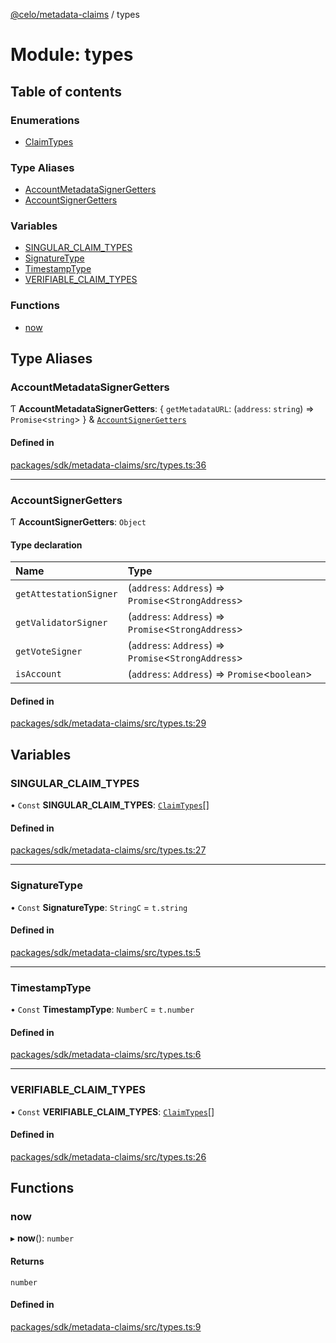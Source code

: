 [@celo/metadata-claims](../README.md) / types

# Module: types

## Table of contents

### Enumerations

- [ClaimTypes](../enums/types.ClaimTypes.md)

### Type Aliases

- [AccountMetadataSignerGetters](types.md#accountmetadatasignergetters)
- [AccountSignerGetters](types.md#accountsignergetters)

### Variables

- [SINGULAR\_CLAIM\_TYPES](types.md#singular_claim_types)
- [SignatureType](types.md#signaturetype)
- [TimestampType](types.md#timestamptype)
- [VERIFIABLE\_CLAIM\_TYPES](types.md#verifiable_claim_types)

### Functions

- [now](types.md#now)

## Type Aliases

### AccountMetadataSignerGetters

Ƭ **AccountMetadataSignerGetters**: \{ `getMetadataURL`: (`address`: `string`) => `Promise`\<`string`\>  } & [`AccountSignerGetters`](types.md#accountsignergetters)

#### Defined in

[packages/sdk/metadata-claims/src/types.ts:36](https://github.com/celo-org/developer-tooling/blob/master/packages/sdk/metadata-claims/src/types.ts#L36)

___

### AccountSignerGetters

Ƭ **AccountSignerGetters**: `Object`

#### Type declaration

| Name | Type |
| :------ | :------ |
| `getAttestationSigner` | (`address`: `Address`) => `Promise`\<`StrongAddress`\> |
| `getValidatorSigner` | (`address`: `Address`) => `Promise`\<`StrongAddress`\> |
| `getVoteSigner` | (`address`: `Address`) => `Promise`\<`StrongAddress`\> |
| `isAccount` | (`address`: `Address`) => `Promise`\<`boolean`\> |

#### Defined in

[packages/sdk/metadata-claims/src/types.ts:29](https://github.com/celo-org/developer-tooling/blob/master/packages/sdk/metadata-claims/src/types.ts#L29)

## Variables

### SINGULAR\_CLAIM\_TYPES

• `Const` **SINGULAR\_CLAIM\_TYPES**: [`ClaimTypes`](../enums/types.ClaimTypes.md)[]

#### Defined in

[packages/sdk/metadata-claims/src/types.ts:27](https://github.com/celo-org/developer-tooling/blob/master/packages/sdk/metadata-claims/src/types.ts#L27)

___

### SignatureType

• `Const` **SignatureType**: `StringC` = `t.string`

#### Defined in

[packages/sdk/metadata-claims/src/types.ts:5](https://github.com/celo-org/developer-tooling/blob/master/packages/sdk/metadata-claims/src/types.ts#L5)

___

### TimestampType

• `Const` **TimestampType**: `NumberC` = `t.number`

#### Defined in

[packages/sdk/metadata-claims/src/types.ts:6](https://github.com/celo-org/developer-tooling/blob/master/packages/sdk/metadata-claims/src/types.ts#L6)

___

### VERIFIABLE\_CLAIM\_TYPES

• `Const` **VERIFIABLE\_CLAIM\_TYPES**: [`ClaimTypes`](../enums/types.ClaimTypes.md)[]

#### Defined in

[packages/sdk/metadata-claims/src/types.ts:26](https://github.com/celo-org/developer-tooling/blob/master/packages/sdk/metadata-claims/src/types.ts#L26)

## Functions

### now

▸ **now**(): `number`

#### Returns

`number`

#### Defined in

[packages/sdk/metadata-claims/src/types.ts:9](https://github.com/celo-org/developer-tooling/blob/master/packages/sdk/metadata-claims/src/types.ts#L9)
